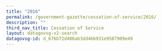 ```yaml
---
title: "2016"
permalink: /government-gazette/cessation-of-service/2016/
description: ""
third_nav_title: Cessation of Service
layout: datagovsg-v2-search
datagovsg-id: d_676b72d486ab3dd46b931e9587909e49
---
```


